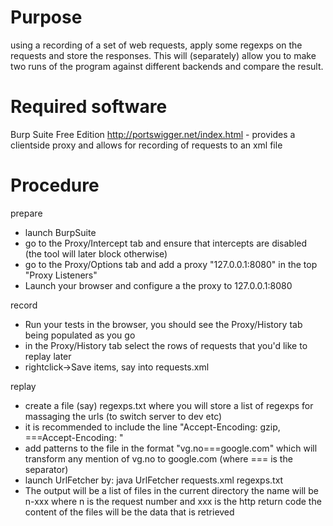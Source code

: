 
Purpose
=======
using a recording of a set of web requests, apply some regexps on the requests and store the responses. This will (separately) allow you to make two runs of the program against different backends and compare the result.

Required software
=================
Burp Suite Free Edition http://portswigger.net/index.html - provides a clientside proxy and allows for recording of requests to an xml file

Procedure
=========
prepare
* launch BurpSuite
* go to the Proxy/Intercept tab and ensure that intercepts are disabled (the tool will later block otherwise)
* go to the Proxy/Options tab and add a proxy "127.0.0.1:8080" in the top "Proxy Listeners"
* Launch your browser and configure a the proxy to 127.0.0.1:8080

record
* Run your tests in the browser, you should see the Proxy/History tab being populated as you go
* in the Proxy/History tab select the rows of requests that you'd like to replay later
* rightclick->Save items, say into requests.xml

replay
* create a file (say) regexps.txt where you will store a list of regexps for massaging the urls (to switch server to dev etc)
* it is recommended to include the line "Accept-Encoding: gzip, ===Accept-Encoding: "
* add patterns to the file in the format "vg.no===google.com" which will transform any mention of vg.no to google.com (where === is the separator)
* launch UrlFetcher by: 
	java UrlFetcher requests.xml regexps.txt
* The output will be a list of files in the current directory 
    the name will be n-xxx where n is the request number and xxx is the http return code
    the content of the files will be the data that is retrieved